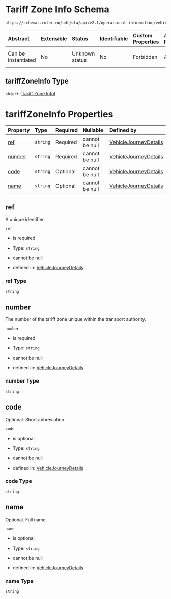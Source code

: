 # Tariff Zone Info Schema

```txt
https://schemas.ruter.no/adt/ota/api/v2.1/operational-information/vehicle-journey-details.json#/definitions/tariffZoneInfo
```



| Abstract            | Extensible | Status         | Identifiable | Custom Properties | Additional Properties | Access Restrictions | Defined In                                                                                                                |
| :------------------ | :--------- | :------------- | :----------- | :---------------- | :-------------------- | :------------------ | :------------------------------------------------------------------------------------------------------------------------ |
| Can be instantiated | No         | Unknown status | No           | Forbidden         | Allowed               | none                | [vehicle-journey-details.json*](../../schema/operational-information/vehicle-journey-details.json "open original schema") |

## tariffZoneInfo Type

`object` ([Tariff Zone Info](vehicle-journey-details-definitions-tariff-zone-info.md))

# tariffZoneInfo Properties

| Property          | Type     | Required | Nullable       | Defined by                                                                                                                                                                                                                                        |
| :---------------- | :------- | :------- | :------------- | :------------------------------------------------------------------------------------------------------------------------------------------------------------------------------------------------------------------------------------------------ |
| [ref](#ref)       | `string` | Required | cannot be null | [VehicleJourneyDetails](vehicle-journey-details-definitions-tariff-zone-info-properties-ref.md "https://schemas.ruter.no/adt/ota/api/v2.1/operational-information/vehicle-journey-details.json#/definitions/tariffZoneInfo/properties/ref")       |
| [number](#number) | `string` | Required | cannot be null | [VehicleJourneyDetails](vehicle-journey-details-definitions-tariff-zone-info-properties-number.md "https://schemas.ruter.no/adt/ota/api/v2.1/operational-information/vehicle-journey-details.json#/definitions/tariffZoneInfo/properties/number") |
| [code](#code)     | `string` | Optional | cannot be null | [VehicleJourneyDetails](vehicle-journey-details-definitions-tariff-zone-info-properties-code.md "https://schemas.ruter.no/adt/ota/api/v2.1/operational-information/vehicle-journey-details.json#/definitions/tariffZoneInfo/properties/code")     |
| [name](#name)     | `string` | Optional | cannot be null | [VehicleJourneyDetails](vehicle-journey-details-definitions-tariff-zone-info-properties-name.md "https://schemas.ruter.no/adt/ota/api/v2.1/operational-information/vehicle-journey-details.json#/definitions/tariffZoneInfo/properties/name")     |

## ref

A unique identifier.

`ref`

*   is required

*   Type: `string`

*   cannot be null

*   defined in: [VehicleJourneyDetails](vehicle-journey-details-definitions-tariff-zone-info-properties-ref.md "https://schemas.ruter.no/adt/ota/api/v2.1/operational-information/vehicle-journey-details.json#/definitions/tariffZoneInfo/properties/ref")

### ref Type

`string`

## number

The number of the tariff zone unique within the transport authority.

`number`

*   is required

*   Type: `string`

*   cannot be null

*   defined in: [VehicleJourneyDetails](vehicle-journey-details-definitions-tariff-zone-info-properties-number.md "https://schemas.ruter.no/adt/ota/api/v2.1/operational-information/vehicle-journey-details.json#/definitions/tariffZoneInfo/properties/number")

### number Type

`string`

## code

Optional. Short abbreviation.

`code`

*   is optional

*   Type: `string`

*   cannot be null

*   defined in: [VehicleJourneyDetails](vehicle-journey-details-definitions-tariff-zone-info-properties-code.md "https://schemas.ruter.no/adt/ota/api/v2.1/operational-information/vehicle-journey-details.json#/definitions/tariffZoneInfo/properties/code")

### code Type

`string`

## name

Optional. Full name.

`name`

*   is optional

*   Type: `string`

*   cannot be null

*   defined in: [VehicleJourneyDetails](vehicle-journey-details-definitions-tariff-zone-info-properties-name.md "https://schemas.ruter.no/adt/ota/api/v2.1/operational-information/vehicle-journey-details.json#/definitions/tariffZoneInfo/properties/name")

### name Type

`string`
